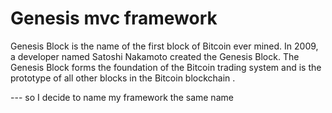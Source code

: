 # Genesis mvc framework

Genesis Block is the name of the first block of Bitcoin ever mined. In 2009, a developer named Satoshi Nakamoto created the Genesis Block. The Genesis Block forms the foundation of the Bitcoin 
trading system and is the prototype of all other blocks in the Bitcoin blockchain .

--- so I decide to name my framework the same name 